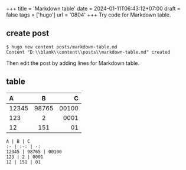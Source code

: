 +++
title = 'Markdown table'
date = 2024-01-11T06:43:12+07:00
draft = false
tags = ['hugo']
url = '0804'
+++
Try code for Markdown table.
<!--more-->


## create post
```
$ hugo new content posts/markdown-table.md
Content "D:\\blank\\content\\posts\\markdown-table.md" created
```
Then edit the post by adding lines for Markdown table.


## table
A | B | C
:- | :-: | -:
12345 | 98765 | 00100
123 | 2 | 0001
12 | 151 | 01

```
A | B | C
:- | :-: | -:
12345 | 98765 | 00100
123 | 2 | 0001
12 | 151 | 01
```

